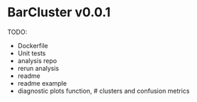 # BarCluster v0.0.1

TODO:
   * Dockerfile
   * Unit tests
   * analysis repo
   * rerun analysis
   * readme
   * readme example
   * diagnostic plots function, # clusters and confusion metrics

